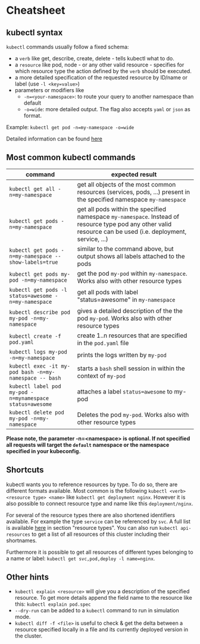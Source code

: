 # Cheatsheet

## kubectl syntax

`kubectl` commands usually follow a fixed schema:

* a `verb` like get, describe, create, delete - tells kubectl what to do.
* a `resource` like pod, node - or any other valid resource - specifies for which resource type the action defined by the `verb` should be executed.
* a more detailed specification of the requested resource by ID/name or label (use `-l <key=value>`)
* parameters or modifiers like
  * `-n=<your-namespace>`: to route your query to another namespace than default
  * `-o=wide`: more detailed output. The flag also accepts `yaml` or `json` as format.

Example: `kubectl get pod -n=my-namespace -o=wide`

Detailed information can be found [here](https://kubernetes.io/docs/reference/kubectl/)

## Most common kubectl commands

| command | expected result |
| --- | ---|
| `kubectl get all -n=my-namespace` | get all objects of the most common resources (services, pods, ...) present in the specified namespace `my-namespace` |
| `kubectl get pods -n=my-namespace`| get all pods within the specified namespace `my-namespace`. Instead of resource type pod any other valid resource can be used (i.e. deployment, service, ...) |
| `kubectl get pods -n=my-namespace --show-labels=true`| similar to the command above, but output shows all labels attached to the pods |
| `kubectl get pods my-pod -n=my-namespace` | get the pod `my-pod` within `my-namespace`. Works also with other resource types |
| `kubectl get pods -l status=awesome -n=my-namespace`| get all pods with label "status=awesome" in `my-namespace` |
| `kubectl describe pod my-pod -n=my-namespace` | gives a detailed description of the the pod `my-pod`. Works also with other resource types|
| `kubectl create -f pod.yaml` | create 1..n resources that are specified in the `pod.yaml` file |
| `kubectl logs my-pod -n=my-namespace`| prints the logs written by `my-pod`|
| `kubectl exec -it my-pod bash -n=my-namespace -- bash` | starts a `bash` shell session in within the context of `my-pod`|
| `kubectl label pod my-pod -n=mynamespace status=awesome`| attaches a label `status=awesome` to my-pod |
| `kubectl delete pod my-pod -n=my-namespace` | Deletes the pod `my-pod`. Works also with other resource types |

**Please note, the parameter -n=\<namespace\> is optional. If not specified all requests will target the `default` namespace or the namespace specified in your kubeconfig.**

## Shortcuts

kubectl wants you to reference resources by type. To do so, there are different formats available. Most common is the following `kubectl <verb> <resource type> <name>` like `kubectl get deployment nginx`. However it is also possible to connect resource type and name like this `deployment/nginx`.

For several of the resource types there are also shortened identifiers available. For example the type `service` can be referenced by `svc`. A full list is available [here](https://kubernetes.io/docs/user-guide/kubectl-overview/) in section "resource types".
You can also run `kubectl api-resources` to get a list of all resources of this cluster including their shortnames.

Furthermore it is possible to get all resources of different types belonging to a name or label: `kubectl get svc,pod,deploy -l name=nginx`.

## Other hints

* `kubectl explain <resource>` will give you a description of the specified resource. To get more details append the field name to the resource like this: `kubectl explain pod.spec`
* `--dry-run` can be added to a `kubectl` command to run in simulation mode.
* `kubectl diff -f <file>` is useful to check & get the delta between a resource specified locally in a file and its currently deployed version in the cluster.  
